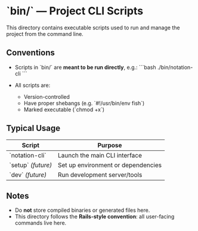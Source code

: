 # \`bin/\` — Project CLI Scripts

This directory contains executable scripts used to run and manage the project from the command line.

## Conventions

- Scripts in \`bin/\` are **meant to be run directly**, e.g.:
  \`\`\`bash
  ./bin/notation-cli
  \`\`\`

- All scripts are:
  - Version-controlled
  - Have proper shebangs (e.g. \`#!/usr/bin/env fish\`)
  - Marked executable (\`chmod +x\`)

## Typical Usage

| Script          | Purpose                        |
|------------------|--------------------------------|
| \`notation-cli\`   | Launch the main CLI interface  |
| \`setup\` _(future)_ | Set up environment or dependencies |
| \`dev\` _(future)_   | Run development server/tools     |

## Notes

- Do **not** store compiled binaries or generated files here.
- This directory follows the **Rails-style convention**: all user-facing commands live here.

